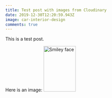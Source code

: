 ```yaml
---
title: Test post with images from Cloudinary
date: 2019-12-30T12:20:59.943Z
image: car-interior-design
comments: true
---
```

This is a test post. 



Here is an image: <img src="https://res.cloudinary.com/prime-images/image/upload/v1577708126/samples/ecommerce/car-interior-design.jpg" alt="Smiley face" height="142" width="100"><img href= /img>
